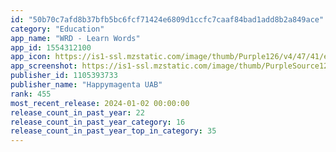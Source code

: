 ```yaml
---
id: "50b70c7afd8b37bfb5bc6fcf71424e6809d1ccfc7caaf84bad1add8b2a849ace"
category: "Education"
app_name: "WRD - Learn Words"
app_id: 1554312100
app_icon: https://is1-ssl.mzstatic.com/image/thumb/Purple126/v4/47/41/e2/4741e219-4e11-01e5-d1a8-3e1561125f0b/AppIcon-0-1x_U007emarketing-0-6-0-85-220-0.png/1024x1024bb.png
app_screenshot: https://is1-ssl.mzstatic.com/image/thumb/PurpleSource126/v4/6d/99/6d/6d996d43-77fb-30cd-849a-2277854b9a60/a5621620-2c76-4781-b03c-093f8bc09dba_en_6.5_1_2.png/1242x2688bb.png
publisher_id: 1105393733
publisher_name: "Happymagenta UAB"
rank: 455
most_recent_release: 2024-01-02 00:00:00
release_count_in_past_year: 22
release_count_in_past_year_category: 16
release_count_in_past_year_top_in_category: 35
---
```

